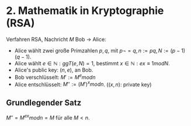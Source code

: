 # 2. Mathematik in Kryptographie (RSA)
Verfahren RSA, Nachricht $M$ Bob -> Alice:

- Alice wählt zwei große Primzahlen $p, q$, mit
  $p \lnot= q, n := pq, N := (p - 1)(q - 1)$.
- Alice wählt $e \in \mathbb{N}: ggT(e, N) = 1$, bestimmt
  $x \in \mathbb{N}: ex \equiv 1 mod N$.
- Alice's public key: $(n, e)$, an Bob.
- Bob verschlüsselt: $M' := M^e mod n$
- Alice entschlüsselt: $M'' := (M')^x mod n$. ($(x,n)$: private key)

## Grundlegender Satz
$M'' = M^{ex} mod n = M$ für alle $M < n$.
